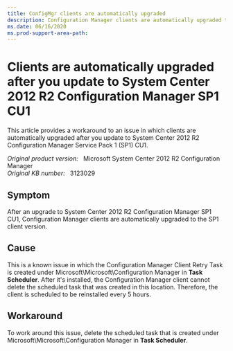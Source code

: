 ```yaml
---
title: ConfigMgr clients are automatically upgraded
description: Configuration Manager clients are automatically upgraded to the Service Pack 1 client version after an upgrade to Configuration Manager 2012 R2 SP1 CU1. Provides a workaround.
ms.date: 06/16/2020
ms.prod-support-area-path: 
---
```

# Clients are automatically upgraded after you update to System Center 2012 R2 Configuration Manager SP1 CU1

This article provides a workaround to an issue in which clients are automatically upgraded after you update to System Center 2012 R2 Configuration Manager Service Pack 1 (SP1) CU1.

_Original product version:_ &nbsp; Microsoft System Center 2012 R2 Configuration Manager  
_Original KB number:_ &nbsp; 3123029

## Symptom

After an upgrade to System Center 2012 R2 Configuration Manager SP1 CU1, Configuration Manager clients are automatically upgraded to the SP1 client version.

## Cause

This is a known issue in which the Configuration Manager Client Retry Task is created under Microsoft\Microsoft\Configuration Manager in **Task Scheduler**. After it's installed, the Configuration Manager client cannot delete the scheduled task that was created in this location. Therefore, the client is scheduled to be reinstalled every 5 hours.

## Workaround

To work around this issue, delete the scheduled task that is created under Microsoft\Microsoft\Configuration Manager in **Task Scheduler**.
